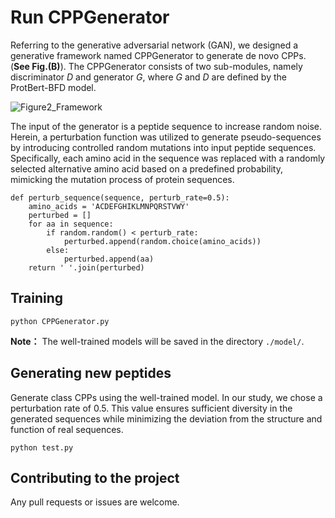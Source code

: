 # Run CPPGenerator
Referring to the generative adversarial network (GAN), we designed a generative framework named CPPGenerator to generate de novo CPPs. (**See Fig.(B)**). The CPPGenerator consists of two sub-modules, namely discriminator $D$ and generator $G$, where $G$ and $D$ are defined by the ProtBert-BFD model.

![Figure2_Framework](https://github.com/user-attachments/assets/4ccd5b7f-c5a8-41b3-8bff-a944fba0cc5f)

The input of the generator is a peptide sequence to increase random noise. Herein, a perturbation function was utilized to generate pseudo-sequences by introducing controlled random mutations into input peptide sequences. Specifically, each amino acid in the sequence was replaced with a randomly selected alternative amino acid based on a predefined probability, mimicking the mutation process of protein sequences. 
```
def perturb_sequence(sequence, perturb_rate=0.5):
    amino_acids = 'ACDEFGHIKLMNPQRSTVWY'
    perturbed = []
    for aa in sequence:
        if random.random() < perturb_rate:
            perturbed.append(random.choice(amino_acids))
        else:
            perturbed.append(aa)
    return ' '.join(perturbed)
```

## Training
```
python CPPGenerator.py
```

**Note：** 
The well-trained models will be saved in the directory `./model/`.

## Generating new peptides
Generate class CPPs using the well-trained model. In our study, we chose a perturbation rate of 0.5. This value ensures sufficient diversity in the generated sequences while minimizing the deviation from the structure and function of real sequences.
```
python test.py
```

## Contributing to the project
Any pull requests or issues are welcome.


